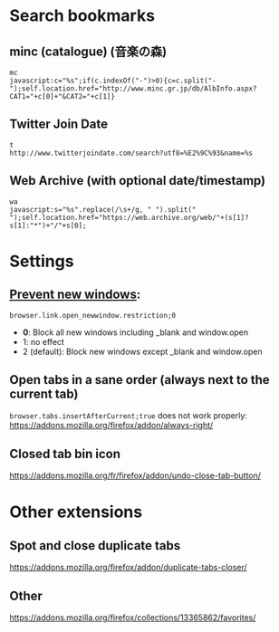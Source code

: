﻿Search bookmarks
================


minc (catalogue) (音楽の森)
----------------

    mc
    javascript:c="%s";if(c.indexOf("-")>0){c=c.split("-");self.location.href="http://www.minc.gr.jp/db/AlbInfo.aspx?CAT1="+c[0]+"&CAT2="+c[1]}


Twitter Join Date
-----------------

    t
    http://www.twitterjoindate.com/search?utf8=%E2%9C%93&name=%s


Web Archive (with optional date/timestamp)
-----------

    wa
    javascript:s="%s".replace(/\s+/g, " ").split(" ");self.location.href="https://web.archive.org/web/"+(s[1]?s[1]:"*")+"/"+s[0];


Settings
========


[Prevent new windows](http://kb.mozillazine.org/Browser.link.open_newwindow.restriction):
---------------------

    browser.link.open_newwindow.restriction;0

- **0**: Block all new windows including _blank and window.open
- 1: no effect
- 2 (default): Block new windows except _blank and window.open


Open tabs in a sane order (always next to the current tab)
-------------------------

`browser.tabs.insertAfterCurrent;true` does not work properly:
https://addons.mozilla.org/firefox/addon/always-right/


Closed tab bin icon
-------------------

https://addons.mozilla.org/fr/firefox/addon/undo-close-tab-button/


Other extensions
================


Spot and close duplicate tabs
-----------------------------

https://addons.mozilla.org/firefox/addon/duplicate-tabs-closer/


Other
-----

https://addons.mozilla.org/firefox/collections/13365862/favorites/
